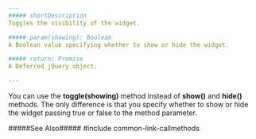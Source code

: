 ```yaml
---
##### shortDescription
Toggles the visibility of the widget.

##### param(showing): Boolean
A Boolean value specifying whether to show or hide the widget.

##### return: Promise
A Deferred jQuery object.

---
```

You can use the **toggle(showing)** method instead of **show()** and **hide()** methods. The only difference is that you specify whether to show or hide the widget passing true or false to the method parameter.

#####See Also#####
#include common-link-callmethods